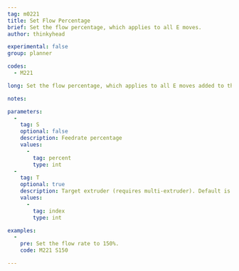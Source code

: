 ```yaml
---
tag: m0221
title: Set Flow Percentage
brief: Set the flow percentage, which applies to all E moves.
author: thinkyhead

experimental: false
group: planner

codes:
  - M221

long: Set the flow percentage, which applies to all E moves added to the planner.

notes:

parameters:
  -
    tag: S
    optional: false
    description: Feedrate percentage
    values:
      -
        tag: percent
        type: int
  -
    tag: T
    optional: true
    description: Target extruder (requires multi-extruder). Default is the active extruder.
    values:
      -
        tag: index
        type: int

examples:
  -
    pre: Set the flow rate to 150%.
    code: M221 S150

---
```


